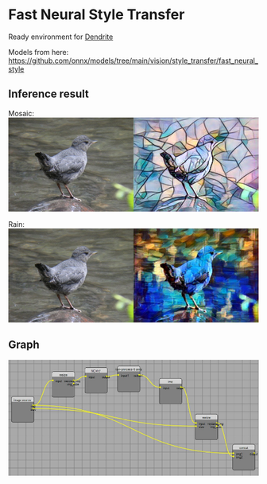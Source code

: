 # Fast Neural Style Transfer
Ready environment for [Dendrite](https://github.com/fel88/Dendrite)

Models from here: https://github.com/onnx/models/tree/main/vision/style_transfer/fast_neural_style

## Inference result
Mosaic:
<img src="result_mosaic.jpg"/>

Rain:
<img src="result_rain.jpg"/>

## Graph

<img src="img.jpg"/>

